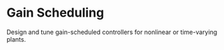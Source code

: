 # **Gain Scheduling**

Design and tune gain-scheduled controllers for nonlinear or time-varying plants.
